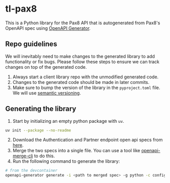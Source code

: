 # tl-pax8

This is a Python library for the Pax8 API that is autogenerated from Pax8's OpenAPI spec using [OpenAPI Generator](https://openapi-generator.tech/).

## Repo guidelines
We will inevitably need to make changes to the generated library to add functionality or fix bugs. Please follow these steps to ensure we can track changes on top of the generated code.

1. Always start a client library repo with the unmodified generated code.
2. Changes to the generated code should be made in later commits.
3. Make sure to bump the version of the library in the `pyproject.toml` file. We will use [semantic versioning](https://semver.org/).

## Generating the library
1. Start by initializing an empty python package with `uv`.
```bash
uv init --package --no-readme 
``` 
2. Download the Authentication and Partner endpoint open api specs from [here](https://devx.pax8.com/openapi).
3. Merge the two specs into a single file. You can use a tool like [openapi-merge-cli](https://www.npmjs.com/package/openapi-merge-cli) to do this.
4. Run the following command to generate the library:

```bash
# from the devcontainer
openapi-generator generate -i <path to merged spec> -g python -c config.yaml -o src
```
